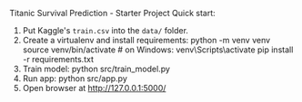 Titanic Survival Prediction - Starter Project
Quick start:

1. Put Kaggle's `train.csv` into the `data/` folder.
2. Create a virtualenv and install requirements:
   python -m venv venv
   source venv/bin/activate  # on Windows: venv\Scripts\activate
   pip install -r requirements.txt
3. Train model:
   python src/train_model.py
4. Run app:
   python src/app.py
5. Open browser at http://127.0.0.1:5000/
